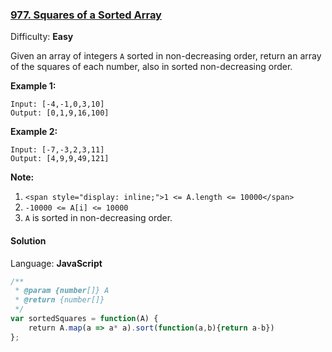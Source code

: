 ### [977\. Squares of a Sorted Array](https://leetcode.com/problems/squares-of-a-sorted-array/)

Difficulty: **Easy**


Given an array of integers `A` sorted in non-decreasing order, return an array of the squares of each number, also in sorted non-decreasing order.


**Example 1:**

```
Input: [-4,-1,0,3,10]
Output: [0,1,9,16,100]
```


**Example 2:**

```
Input: [-7,-3,2,3,11]
Output: [4,9,9,49,121]
```

**<span style="display: inline;">Note:</span>**

1.  `<span style="display: inline;">1 <= A.length <= 10000</span>`
2.  `-10000 <= A[i] <= 10000`
3.  `A` is sorted in non-decreasing order.


#### Solution

Language: **JavaScript**

```javascript
/**
 * @param {number[]} A
 * @return {number[]}
 */
var sortedSquares = function(A) {
    return A.map(a => a* a).sort(function(a,b){return a-b})
};
```
